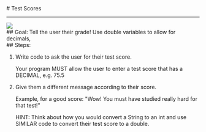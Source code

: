 <body><div id="wrap"><div id="main">
<div id="recipeLeftColumn"># Test Scores
<hr/>
<img src="images/testScore.png"/>
<div id="recipeGoal">## Goal:
Tell the user their grade! Use double variables to allow for decimals,</div>
</div>
<div id="recipeRightColumn"><div id="recipeSteps">## Steps:
<ol id="stepList"><li>Write code to ask the user for their test score.

Your program MUST allow the user to enter a test score that has a DECIMAL, e.g. 75.5</li><li>Give them a different message according to their score.

Example, for a good score: "Wow! You must have studied really hard for that test!"



HINT: Think about how you would convert a String to an int and use SIMILAR code to convert their test score to a double.
</li></ol><div style="clear:both;"></div></div></div></div></div><div id="footer"></div></body>